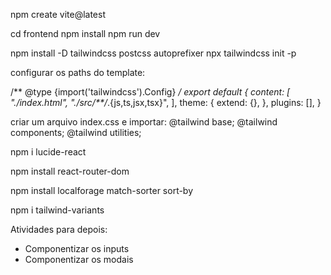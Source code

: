npm create vite@latest

cd frontend
npm install
npm run dev

npm install -D tailwindcss postcss autoprefixer
npx tailwindcss init -p

configurar os paths do template:

/** @type {import('tailwindcss').Config} */
export default {
  content: [
    "./index.html",
    "./src/**/*.{js,ts,jsx,tsx}",
  ],
  theme: {
    extend: {},
  },
  plugins: [],
}

criar um arquivo index.css e importar:
@tailwind base;
@tailwind components;
@tailwind utilities;

npm i lucide-react

npm install react-router-dom

npm install localforage match-sorter sort-by

npm i tailwind-variants

Atividades para depois:
* Componentizar os inputs
* Componentizar os modais
